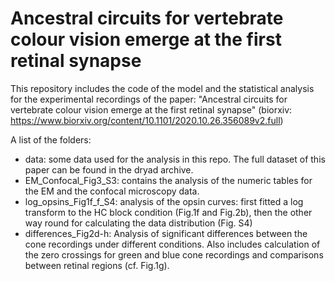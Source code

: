 # Ancestral circuits for vertebrate colour vision emerge at the first retinal synapse

This repository includes the code of the model and the statistical analysis for the experimental recordings of the paper: "Ancestral circuits for vertebrate colour vision emerge at the first retinal synapse" (biorxiv: https://www.biorxiv.org/content/10.1101/2020.10.26.356089v2.full)

A list of the folders:
- data: some data used for the analysis in this repo. The full dataset of this paper can be found in the dryad archive. 
- EM_Confocal_Fig3_S3: contains the analysis of the numeric tables for the EM and the confocal microscopy data. 
- log_opsins_Fig1f_f_S4: analysis of the opsin curves: first fitted a log transform to the HC block condition (Fig.1f and Fig.2b), then the other way round for calculating the data distribution (Fig. S4)
- differences_Fig2d-h: Analysis of significant differences between the cone recordings under different conditions. Also includes calculation of the zero crossings for green and blue cone recordings and comparisons between retinal regions (cf. Fig.1g).
